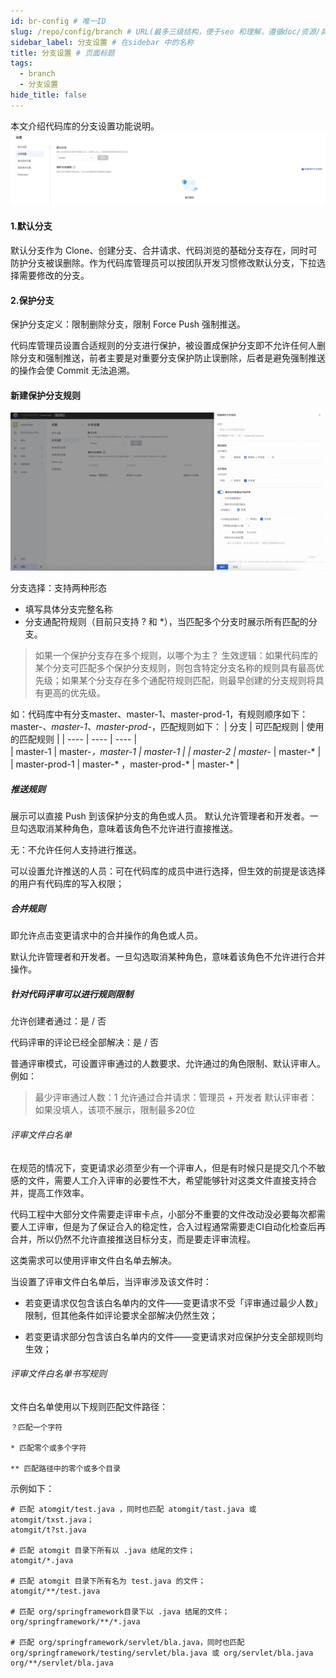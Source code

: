```yaml
---
id: br-config # 唯一ID
slug: /repo/config/branch # URL(最多三级结构，便于seo 和理解，遵循doc/资源/具体说明项 的原则)
sidebar_label: 分支设置 # 在sidebar 中的名称
title: 分支设置 # 页面标题
tags:
  - branch
  - 分支设置
hide_title: false
---
```


本文介绍代码库的分支设置功能说明。
![](./img/31.jpg)

#### 1.默认分支

默认分支作为 Clone、创建分支、合并请求、代码浏览的基础分支存在，同时可防护分支被误删除。作为代码库管理员可以按团队开发习惯修改默认分支，下拉选择需要修改的分支。

#### 2.保护分支

保护分支定义：限制删除分支，限制 Force Push 强制推送。

代码库管理员设置合适规则的分支进行保护，被设置成保护分支即不允许任何人删除分支和强制推送，前者主要是对重要分支保护防止误删除，后者是避免强制推送的操作会使 Commit 无法追溯。

#### 新建保护分支规则
![](./img/32.jpg)

分支选择：支持两种形态

- 填写具体分支完整名称
- 分支通配符规则（目前只支持 ? 和 *），当匹配多个分支时展示所有匹配的分支。

>如果一个保护分支存在多个规则，以哪个为主？
生效逻辑：如果代码库的某个分支可匹配多个保护分支规则，则包含特定分支名称的规则具有最高优先级；如果某个分支存在多个通配符规则匹配，则最早创建的分支规则将具有更高的优先级。

如：代码库中有分支master、master-1、master-prod-1，有规则顺序如下：master-*、master-1、master-prod-*，匹配规则如下：
|  分支   |  可匹配规则  |  使用的匹配规则  | 
|  ----  | ----  |  ----  |  
|  master-1   |  master-*，master-1  |  master-1  | 
|  master-2   |  master-*  |  master-*  | 
|  master-prod-1   |  master-* ，master-prod-*  | master-* | 


##### 推送规则
展示可以直接 Push 到该保护分支的角色或人员。
默认允许管理者和开发者。一旦勾选取消某种角色，意味着该角色不允许进行直接推送。

无：不允许任何人支持进行推送。

可以设置允许推送的人员：可在代码库的成员中进行选择，但生效的前提是该选择的用户有代码库的写入权限；

##### 合并规则
即允许点击变更请求中的合并操作的角色或人员。

默认允许管理者和开发者。一旦勾选取消某种角色，意味着该角色不允许进行合并操作。


##### 针对代码评审可以进行规则限制

允许创建者通过：是 / 否

代码评审的评论已经全部解决：是 / 否

普通评审模式，可设置评审通过的人数要求、允许通过的角色限制、默认评审人。例如：

>最少评审通过人数：1
允许通过合并请求：管理员 + 开发者
默认评审者：如果没填人，该项不展示，限制最多20位

###### 评审文件白名单
在规范的情况下，变更请求必须至少有一个评审人，但是有时候只是提交几个不敏感的文件，需要人工介入评审的必要性不大，希望能够针对这类文件直接支持合并，提高工作效率。

代码工程中大部分文件需要走评审卡点，小部分不重要的文件改动没必要每次都需要人工评审，但是为了保证合入的稳定性，合入过程通常需要走CI自动化检查后再合并，所以仍然不允许直接推送目标分支，而是要走评审流程。

这类需求可以使用评审文件白名单去解决。

当设置了评审文件白名单后，当评审涉及该文件时：
- 若变更请求仅包含该白名单内的文件——变更请求不受「评审通过最少人数」限制，但其他条件如评论要求全部解决仍然生效；

- 若变更请求部分包含该白名单内的文件——变更请求对应保护分支全部规则均生效；

###### 评审文件白名单书写规则
文件白名单使用以下规则匹配文件路径：
```
？匹配一个字符

* 匹配零个或多个字符

** 匹配路径中的零个或多个目录
```

示例如下：
```
# 匹配 atomgit/test.java ，同时也匹配 atomgit/tast.java 或 atomgit/txst.java；
atomgit/t?st.java

# 匹配 atomgit 目录下所有以 .java 结尾的文件； 
atomgit/*.java 

# 匹配 atomgit 目录下所有名为 test.java 的文件；
atomgit/**/test.java 

# 匹配 org/springframework目录下以 .java 结尾的文件；
org/springframework/**/*.java 

# 匹配 org/springframework/servlet/bla.java，同时也匹配 org/springframework/testing/servlet/bla.java 或 org/servlet/bla.java
org/**/servlet/bla.java 
```